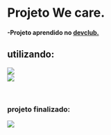  <h1>Projeto We care.</h1>

 <h4>-Projeto aprendido no <a href=https://rodolfomori.com.br/devclub/>devclub.</a></h4>
 <h2>utilizando:</h2>
 <p>

<img src="https://img.shields.io/badge/html5-%23E34F26.svg?style=for-the-badge&logo=html5&logoColor=white">
   <br>
<img src="https://img.shields.io/badge/css3-%231572B6.svg?style=for-the-badge&logo=css3&logoColor=white">
</p>
<br>

   <h3>projeto finalizado:</h3>
<img src="https://github.com/dev-jacksonpneves/we-care-01/blob/main/img/we%20care.png?raw=true">
